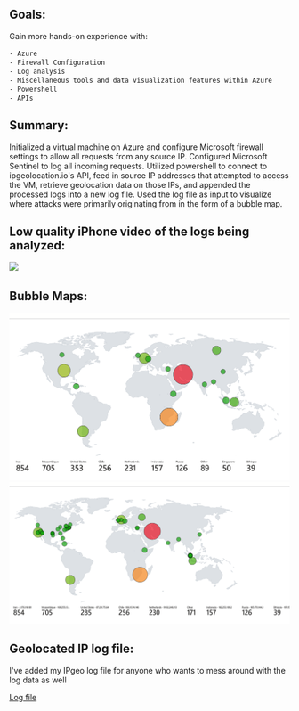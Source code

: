 <h2>Goals:</h2>
Gain more hands-on experience with:

	- Azure
	- Firewall Configuration
	- Log analysis
	- Miscellaneous tools and data visualization features within Azure
	- Powershell
	- APIs

<h2>Summary:</h2>
Initialized a virtual machine on Azure and configure Microsoft firewall settings to allow all requests from any source IP. Configured Microsoft Sentinel to log all incoming requests. Utilized powershell to connect to ipgeolocation.io's API, feed in source IP addresses that attempted to access the VM, retrieve geolocation data on those IPs, and appended the processed logs into a new log file. Used the log file as input to visualize where attacks were primarily originating from in the form of a bubble map.

<h2>Low quality iPhone video of the logs being analyzed:</h2>

[<img src="IMG_5120.mov">](https://github.com/LGTJackson/Azure-Honeypot/blob/main/IMG_5120.mov)


<h2>Bubble Maps:</h2>
<img src="requests_by_country.png">
<img src="failed_requests_by_ip_by_country.png">

<h2>Geolocated IP log file:</h2>

I've added my IPgeo log file for anyone who wants to mess around with the log data as well

[Log file](https://github.com/LGTJackson/Azure-Honeypot/edit/main/failed_rdp.log)
